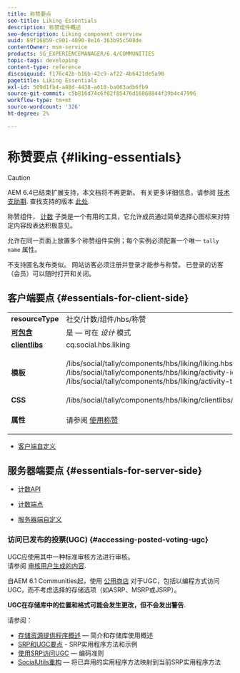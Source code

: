 ```yaml
---
title: 称赞要点
seo-title: Liking Essentials
description: 称赞组件概述
seo-description: Liking component overview
uuid: 89f16859-c901-4090-8e16-363b95c508de
contentOwner: msm-service
products: SG_EXPERIENCEMANAGER/6.4/COMMUNITIES
topic-tags: developing
content-type: reference
discoiquuid: f176c42b-b16b-42c9-af22-4b6421de5a90
pagetitle: Liking Essentials
exl-id: 509d1fb4-a88d-4438-a618-ba063adb6fb9
source-git-commit: c5b816d74c6f02f85476d16868844f39b4c47996
workflow-type: tm+mt
source-wordcount: '326'
ht-degree: 2%

---
```


# 称赞要点 {#liking-essentials}

>[!CAUTION]
>
>AEM 6.4已结束扩展支持，本文档将不再更新。 有关更多详细信息，请参阅 [技术支助期](https://helpx.adobe.com/cn/support/programs/eol-matrix.html). 查找支持的版本 [此处](https://experienceleague.adobe.com/docs/).

称赞组件， [计数](tally.md) 子类是一个有用的工具，它允许成员通过简单选择心图标来对特定内容段表达积极意见。

允许在同一页面上放置多个称赞组件实例；每个实例必须配置一个唯一 `tally name` 属性。

不支持匿名发布类似。 网站访客必须注册并登录才能参与称赞。 已登录的访客（会员）可以随时打开和关闭。

## 客户端要点 {#essentials-for-client-side}

<table> 
 <tbody> 
  <tr> 
   <td> <strong>resourceType</strong></td> 
   <td>社交/计数/组件/hbs/称赞</td> 
  </tr> 
  <tr> 
   <td> <a href="scf.md#add-or-include-a-communities-component"><strong>可包含</strong></a></td> 
   <td>是 — 可在 <i>设计 </i>模式</td> 
  </tr> 
  <tr> 
   <td> <a href="client-customize.md#clientlibs-for-scf"><strong>clientlibs</strong></a></td> 
   <td> cq.social.hbs.liking</td> 
  </tr> 
  <tr> 
   <td> <strong>模板</strong></td> 
   <td><p> /libs/social/tally/components/hbs/liking/liking.hbs<br /> /libs/social/tally/components/hbs/liking/activity-icon.hbs<br /> /libs/social/tally/components/hbs/liking/activity-title.hbs</p> </td> 
  </tr> 
  <tr> 
   <td><strong>CSS</strong></td> 
   <td> /libs/social/tally/components/hbs/liking/clientlibs/likingcomponent.css</td> 
  </tr> 
  <tr> 
   <td><strong>属性</strong></td> 
   <td><p>请参阅 <a href="liking.md">使用称赞</a></p> </td> 
  </tr> 
 </tbody> 
</table>

* [客户端自定义](client-customize.md)

## 服务器端要点 {#essentials-for-server-side}

* [计数API](https://helpx.adobe.com/experience-manager/6-4/sites/developing/using/reference-materials/javadoc/com/adobe/cq/social/tally/client/api/package-summary.html)

* [计数端点](https://helpx.adobe.com/experience-manager/6-4/sites/developing/using/reference-materials/javadoc/com/adobe/cq/social/tally/client/endpoints/package-summary.html)

* [服务器端自定义](server-customize.md)

### 访问已发布的投票(UGC) {#accessing-posted-voting-ugc}

UGC应使用其中一种标准审核方法进行审核。\
请参阅 [审核用户生成的内容](moderate-ugc.md).

自AEM 6.1 Communities起，使用 [公用商店](working-with-srp.md) 对于UGC，包括以编程方式访问UGC，而不考虑选择的存储选项（如ASRP、MSRP或JSRP）。

**UGC在存储库中的位置和格式可能会发生更改，但不会发出警告**.

请参阅：

* [存储资源提供程序概述](srp.md)  — 简介和存储库使用概述
* [SRP和UGC要点](srp-and-ugc.md) - SRP实用程序方法和示例
* [使用SRP访问UGC](accessing-ugc-with-srp.md)  — 编码准则
* [SocialUtils重构](socialutils.md)  — 将已弃用的实用程序方法映射到当前SRP实用程序方法
